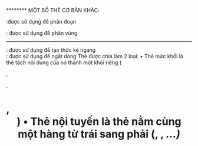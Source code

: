 ********  MỘT SỐ THẺ CƠ BẢN KHÁC:
<p> :được sử dụng để phân đoạn
<div>: được sử dụng để phân vùng
<hr>: được sử dụng để tạo thức kẻ ngang
<br>: được sử dụng để ngắt dòng
Thẻ được chia làm 2 loại:
    • Thẻ mức khối là thẻ tách nội dung của nó thành một khối riêng (<p>, <div>, 
    <h1>, <center>) 
    • Thẻ nội tuyến là thẻ nằm cùng một hàng từ trái sang phải (<strong>, <img>, 
    <em>…)
